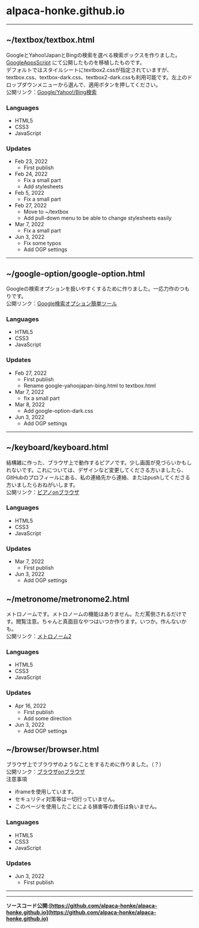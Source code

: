 # alpaca-honke.github.io  
***

## ~/textbox/textbox.html  
GoogleとYahoo!JapanとBingの検索を選べる検索ボックスを作りました。  
[GoogleAppsScript](https://script.google.com/macros/s/AKfycbwpJeDx0pWiuhdtLSz_4Q1ha_6G75yKSuiXoIpQh7xy7arANWgNyNs4ECk_p7ZYzbI9Pg/exec) にて公開したものを移植したものです。  
デフォルトではスタイルシートにtextbox2.cssが指定されていますが、textbox.css、textbox-dark.css、textbox2-dark.cssも利用可能です。左上のドロップダウンメニューから選んで、適用ボタンを押してください。  
公開リンク：[Google/Yahoo!/Bing検索](https://alpaca-honke.github.io/textbox/textbox.html)  
### Languages  
- HTML5  
- CSS3  
- JavaScript  
### Updates  
- Feb 23, 2022  
  - First publish  
- Feb 24, 2022  
  - Fix a small part  
  - Add stylesheets  
- Feb 5, 2022  
  - Fix a small part  
- Feb 27, 2022  
  - Move to ~/textbox  
  - Add pull-down menu to be able to change stylesheets easily  
- Mar 7, 2022  
  - Fix a small part  
- Jun 3, 2022  
  - Fix some typos  
  - Add OGP settings  

  
***  

## ~/google-option/google-option.html  
Googleの検索オプションを扱いやすくするために作りました。一応力作のつもりです。  
公開リンク：[Google検索オプション簡単ツール](https://alpaca-honke.github.io/google-option/google-option.html)  
### Languages  
- HTML5  
- CSS3  
- JavaScript  
### Updates  
- Feb 27, 2022    
  - First publish  
  - Rename google-yahoojapan-bing.html to textbox.html  
- Mar 7, 2022  
  - fix a small part  
- Mar 8, 2022  
  - Add google-option-dark.css  
- Jun 3, 2022  
  - Add OGP settings  


***  

## ~/keyboard/keyboard.html  
結構雑に作った、ブラウザ上で動作するピアノです。少し画面が見づらいかもしれないです。これについては、デザインなど変更してくださる方いましたら、GitHubのプロフィールにある、私の連絡先から連絡、またはpushしてくださる方いましたらおねがいします。  
公開リンク：[ピアノonブラウザ](https://alpaca-honke.github.io/keyboard/keyboard.html)  
### Languages  
- HTML5  
- CSS3  
- JavaScript  
### Updates  
- Mar 7, 2022  
  - First publish   
- Jun 3, 2022  
  - Add OGP settings  
  
## ~/metronome/metronome2.html  
メトロノームです。メトロノームの機能はありません。ただ罵倒されるだけです。閲覧注意。ちゃんと真面目なやつはいつか作ります。いつか。作んないかも。  
公開リンク：[メトロノーム2](https://alpaca-honke.github.io/metronome/metronome2.html)  
### Languages  
- HTML5  
- CSS3  
- JavaScript  
### Updates
- Apr 16, 2022  
  - First publish  
  - Add some direction  
- Jun 3, 2022  
  - Add OGP settings  
  
## ~/browser/browser.html  
ブラウザ上でブラウザのようなことをするために作りました。（？）  
公開リンク：[ブラウザonブラウザ](https://alpaca-honke.github.io/browser/browser.html)  
注意事項  
  - iframeを使用しています。  
  - セキュリティ対策等は一切行っていません。  
  - このページを使用したことによる損害等の責任は負いません。  
### Languages  
- HTML5  
- CSS3  
- JavaScript  
### Updates  
- Jun 3, 2022  
  - First publish  

***  
***  

**ソースコード公開:[https://github.com/alpaca-honke/alpaca-honke.github.io](https://github.com/alpaca-honke/alpaca-honke.github.io)**
